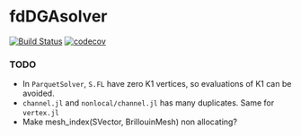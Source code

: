 # fdDGAsolver

[![Build Status](https://github.com/jaemolihm/fdDGAsolver.jl/actions/workflows/CI.yml/badge.svg?branch=main)](https://github.com/jaemolihm/fdDGAsolver.jl/actions/workflows/CI.yml?query=branch%3Amain)
[![codecov](https://codecov.io/gh/jaemolihm/fdDGAsolver.jl/graph/badge.svg?token=38YPJVWVMA)](https://codecov.io/gh/jaemolihm/fdDGAsolver.jl)


### TODO
* In `ParquetSolver`, `S.FL` have zero K1 vertices, so evaluations of K1 can be avoided.
* `channel.jl` and `nonlocal/channel.jl` has many duplicates. Same for `vertex.jl`
* Make mesh_index(SVector, BrillouinMesh) non allocating?
